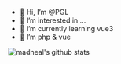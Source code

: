 - 👋 Hi, I’m @PGL
- 👀 I’m interested in ...
- 🌱 I’m currently learning vue3
- 💞️ I’m php & vue

![madneal's github stats](https://github-readme-stats.vercel.app/api?username=pangonglong&show_icons=true&theme=radical)
